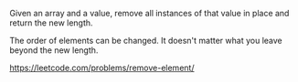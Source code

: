 Given an array and a value, remove all instances of that value in place and return the new length.

The order of elements can be changed. It doesn't matter what you leave beyond the new length.

https://leetcode.com/problems/remove-element/
